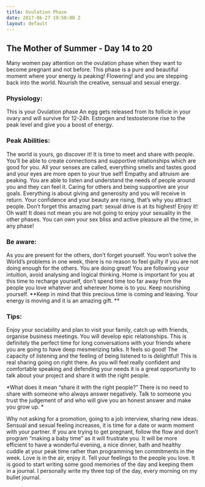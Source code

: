 ```yaml
---
title: Ovulation Phase
date: 2017-06-27 19:58:00 Z
layout: default
---
```


## The Mother of Summer - Day 14 to 20

Many women pay attention on the ovulation phase when they want to become pregnant and not before. This phase is a pure and beautiful moment where your energy is peaking! Flowering! and you are stepping back into the world.
Nourish the creative, sensual and sexual energy.

### Physiology:
This is your Ovulation phase
An egg gets released from its follicle in your ovary and will survive for 12-24h. Estrogen and testosterone rise to the peak level and give you a boost of energy.

### Peak Abilities:
The world is yours, go discover it!
It is time to meet and share with people. You’ll be able to create connections and supportive relationships which are good for you.
All your senses are called, everything smells and tastes good and your eyes are more open to your true self!
Empathy and altruism are peaking. You are able to listen and understand the needs of people around you and they can feel it.
Caring for others and being supportive are your goals.
Everything is about giving and generosity and you will receive in return.
Your confidence and your beauty are rising, that’s why you attract people.
Don’t forget this amazing part: sexual drive is at its highest! Enjoy it! Oh wait! It does not mean you are not going to enjoy your sexuality in the other phases. You can own your sex bliss and active pleasure all the time, in any phase!

### Be aware:
As you are present for the others, don’t forget yourself.
You won’t solve the World’s problems in one week, there is no reason to feel guilty if you are not doing enough for the others. You are doing great!
You are following your intuition, avoid analysing and logical thinking.
Home is important for you at this time to recharge yourself, don’t spend time too far away from the people you love  whatever and wherever home is to you. Keep nourishing yourself.
**Keep in mind that this precious time is coming and leaving. Your energy is moving and it is an amazing gift. **

### Tips:
Enjoy your sociability and plan to visit your family, catch up with friends, organise business meetings. You will develop epic relationships. This is definitely the perfect time for long conversations with your friends where you are going to have deep mesmerizing talks. It feels so good!
The capacity of listening and the feeling of being listened to is delightful! This is real sharing going on right there.
As you will feel really confident and comfortable speaking and defending your needs it is a great opportunity to talk about your project and share it with the right people.

*What does it mean “share it with the right people?”
There is no need to share with someone who always answer negatively. Talk to someone you trust the judgement of and who will give you an honest answer and make you grow up.
*

Why not asking for a promotion, going to a job interview, sharing new ideas.
Sensual and sexual feeling increases, it is time for a date or warm moment with your partner.
If you are trying to get pregnant, follow the flow and don’t program “making a baby time” as it will frustrate you. It will be more efficient to have a wonderful evening, a nice dinner, bath and healthy cuddle at your peak time rather than programming ten commitments in the week. Love is in the air, enjoy it.
Tell your feelings to the people you love.
It is good to start writing some good memories of the day and keeping them in a journal. I personally write my three top of the day, every morning on my bullet journal.
